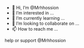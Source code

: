 - 👋 Hi, I’m @Mrhhossion
- 👀 I’m interested in ...
- 🌱 I’m currently learning ...
- 💞️ I’m looking to collaborate on ...
- 📫 How to reach me ...

<!---
Mrhhossion/Mrhhossion is a ✨ special ✨ repository because its `README.md` (this file) appears on your GitHub profile.
You can click the Preview link to take a look at your changes.
--->
help or support @Mrhhossion
